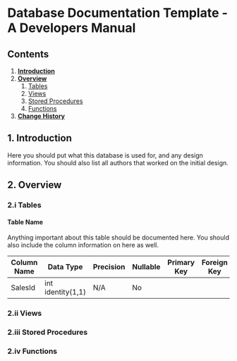 # Database Documentation Template - A Developers Manual

## Contents
1. **[Introduction](#1-introduction)**
2. **[Overview](#2-overview)**
   1. [Tables](#2i-tables)
   2. [Views](#2ii-views)
   3. [Stored Procedures](2iii-stored-procedures)
   4. [Functions](2iv-functions)
3. **[Change History](#change-history)**

## 1. Introduction
Here you should put what this database is used for, and any design information. You should also list all authors that worked on the initial design.

## 2. Overview

### 2.i Tables
#### Table Name
Anything important about this table should be documented here. You should also include the column information on here as well.

Column Name | Data Type | Precision | Nullable | Primary Key | Foreign Key | References
--- | --- | --- | --- | --- | --- | ---
SalesId | int identity(1,1) | N/A | No


### 2.ii Views
### 2.iii Stored Procedures
### 2.iv Functions
